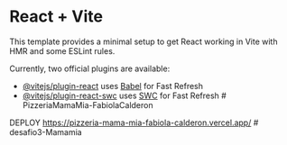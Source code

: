 # React + Vite

This template provides a minimal setup to get React working in Vite with HMR and some ESLint rules.

Currently, two official plugins are available:

- [@vitejs/plugin-react](https://github.com/vitejs/vite-plugin-react/blob/main/packages/plugin-react/README.md) uses [Babel](https://babeljs.io/) for Fast Refresh
- [@vitejs/plugin-react-swc](https://github.com/vitejs/vite-plugin-react-swc) uses [SWC](https://swc.rs/) for Fast Refresh
#   P i z z e r i a M a m a M i a - F a b i o l a C a l d e r o n 

 DEPLOY
https://pizzeria-mama-mia-fabiola-calderon.vercel.app/
 
#   d e s a f i o 3 - M a m a m i a  
 